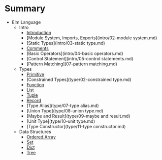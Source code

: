 # Summary

* Elm Language
  * Intro
     * [Introduction](intro/01-intro.md)
     * [Module System, Imports, Exports](intro/02-module system.md)
     * [Static Types](intro/03-static type.md)
     * [Comments](intro/04-comments.md)
     * [Basic Operators](intro/04-basic operators.md)
     * [Control Statement](intro/05-control statements.md)
     * [Pattern Matching](07-pattern matching.md)
  * Types
     * [Primitive](type/01-primitive.md)
     * [Constrained Types](type/02-constrained type.md)
     * [Function](type/03-function.md)
     * [List](type/04-list.md)
     * [Tuple](type/05-tuple.md)
     * [Record](type/06-record.md)
     * [Type Alias](type/07-type alias.md)
     * [Union Type](type/08-union type.md)
     * [Maybe and Result](type/09-maybe and result.md)
     * [Unit Type](type/10-unit type.md)
     * [Type Constructor](type/11-type constructor.md)
  * Data Structures
    * [Ordered Array](data-structure/01-array.md)
    * [Set](data-structure/02-set.md)
    * [Dict](data-structure/03-dict.md)
    * [Tree](data-structure/04-tree.md)
